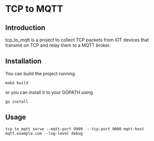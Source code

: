 # TCP to MQTT
## Introduction
tcp_to_mqtt is a project to collect TCP packets from iOT devices that transmit on TCP and relay them to a MQTT broker.

## Installation
You can build the project running
```shell
make build
```

or you can install it to your GOPATH using 
```shell
go install
```

## Usage
```shell
tcp_to_mqtt serve --mqtt-port 9999  --tcp-port 9000 mqtt-host mqtt.example.com --log-level debug
```
 

